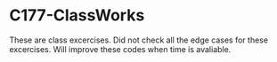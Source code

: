 # C177-ClassWorks

These are class excercises.
Did not check all the edge cases for these excercises.
Will improve these codes when time is avaliable. 
